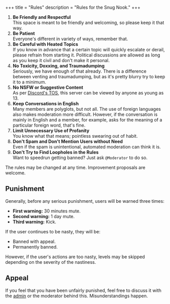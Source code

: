 +++
title = "Rules"
description = "Rules for the Snug Nook."
+++

1. **Be Friendly and Respectful**  
This space is meant to be friendly and welcoming, so please keep it that way.
2. **Be Patient**  
Everyone's different in variety of ways, remember that.
3. **Be Careful with Heated Topics**  
If you know in advance that a certain topic will quickly escalate or derail, please refrain from starting it. Political discussions are allowed as long as you keep it civil and don't make it personal.
4. **No Toxicity, Doxxing, and Traumadumping**  
Seriously, we have enough of that already. There is a difference between venting and traumadumping, but as it's pretty blurry try to keep it to a minimum.
5. **No NSFW or Suggestive Content**  
As per [Discord's TOS](https://discord.com/terms/#2), this server can be viewed by anyone as young as 13.
6. **Keep Conversations in English**  
Many members are polyglots, but not all. The use of foreign languages also makes moderation more difficult. However, if the conversation is mainly in English and a member, for example, asks for the meaning of a particular foreign word, that's fine.
7. **Limit Unnecessary Use of Profanity**  
You know what that means; pointless swearing out of habit.
8. **Don't Spam and Don't Mention Users without Need**  
Even if the spam is unintentional, automated moderation can think it is.
9. **Don't Try to Find Loopholes in the Rules**  
Want to speedrun getting banned? Just ask `@Moderator` to do so.

The rules may be changed at any time. Improvement proposals are welcome.

## Punishment

Generally, before any serious punishment, users will be warned three times:

- **First warning:** 30 minutes mute.
- **Second warning:** 1 day mute.
- **Third warning:** Kick.

If the user continues to be nasty, they will be:

- Banned with appeal.
- Permanently banned.

However, if the user's actions are too nasty, levels may be skipped depending on the severity of the nastiness.

## Appeal

If you feel that you have been unfairly punished, feel free to discuss it with the [admin](@/find/index.md#contacts) or the moderator behind this. Misunderstandings happen.
